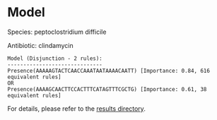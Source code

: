 
# Model

Species: peptoclostridium difficile

Antibiotic: clindamycin

```
Model (Disjunction - 2 rules):
------------------------------
Presence(AAAAAGTACTCAACCAAATAATAAAACAATT) [Importance: 0.84, 616 equivalent rules]
OR
Presence(AAAAGCAACTTCCACTTTCATAGTTTCGCTG) [Importance: 0.61, 38 equivalent rules]

```

For details, please refer to the [results directory](../../../../../results/scm_b/peptoclostridium%20difficile/clindamycin/repeat_7/).

